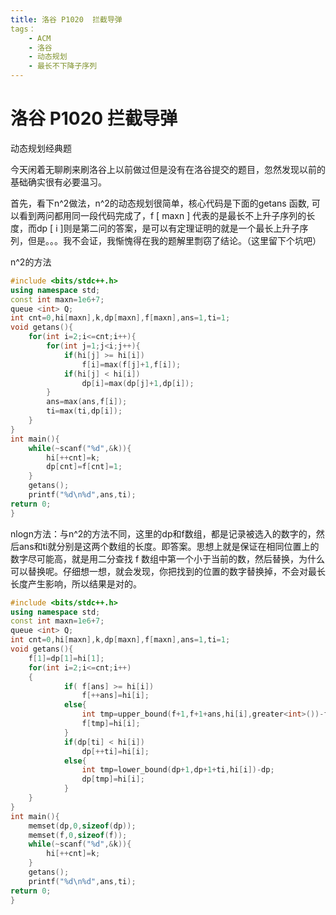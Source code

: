 ```yaml
---
title: 洛谷 P1020  拦截导弹
tags：
	- ACM
	- 洛谷
	- 动态规划
	- 最长不下降子序列
---
```


# 洛谷 P1020  拦截导弹

动态规划经典题

今天闲着无聊刷来刷洛谷上以前做过但是没有在洛谷提交的题目，忽然发现以前的基础确实很有必要温习。

首先，看下n^2做法，n^2的动态规划很简单，核心代码是下面的getans 函数, 可以看到两问都用同一段代码完成了，f [ maxn ] 代表的是最长不上升子序列的长度，而dp [ i ]则是第二问的答案，是可以有定理证明的就是一个最长上升子序列，但是。。。我不会证，我惭愧得在我的题解里剽窃了结论。（这里留下个坑吧）

n^2的方法

```c++
#include <bits/stdc++.h>
using namespace std;
const int maxn=1e6+7;
queue <int> Q;
int cnt=0,hi[maxn],k,dp[maxn],f[maxn],ans=1,ti=1;
void getans(){
    for(int i=2;i<=cnt;i++){
        for(int j=1;j<i;j++){
            if(hi[j] >= hi[i])
                f[i]=max(f[j]+1,f[i]);
            if(hi[j] < hi[i])
                dp[i]=max(dp[j]+1,dp[i]);
        }
        ans=max(ans,f[i]);
        ti=max(ti,dp[i]);
    }
}
int main(){
    while(~scanf("%d",&k)){
        hi[++cnt]=k;
        dp[cnt]=f[cnt]=1;
    }
    getans();
    printf("%d\n%d",ans,ti);
return 0;
}
```

nlogn方法：与n^2的方法不同，这里的dp和f数组，都是记录被选入的数字的，然后ans和ti就分别是这两个数组的长度。即答案。思想上就是保证在相同位置上的数字尽可能高，就是用二分查找 f 数组中第一个小于当前的数，然后替换，为什么可以替换呢。仔细想一想，就会发现，你把找到的位置的数字替换掉，不会对最长长度产生影响，所以结果是对的。

```c++
#include <bits/stdc++.h>
using namespace std;
const int maxn=1e6+7;
queue <int> Q;
int cnt=0,hi[maxn],k,dp[maxn],f[maxn],ans=1,ti=1;
void getans(){
    f[1]=dp[1]=hi[1];
    for(int i=2;i<=cnt;i++)
    {
            if( f[ans] >= hi[i])
                f[++ans]=hi[i];
            else{
                int tmp=upper_bound(f+1,f+1+ans,hi[i],greater<int>())-f;//此处
                f[tmp]=hi[i];
            }
            if(dp[ti] < hi[i])
                dp[++ti]=hi[i];
            else{
                int tmp=lower_bound(dp+1,dp+1+ti,hi[i])-dp;
                dp[tmp]=hi[i];
            }
    }
}
int main(){
    memset(dp,0,sizeof(dp));
    memset(f,0,sizeof(f));
    while(~scanf("%d",&k)){
        hi[++cnt]=k;
    }
    getans();
    printf("%d\n%d",ans,ti);
return 0;
}
```

